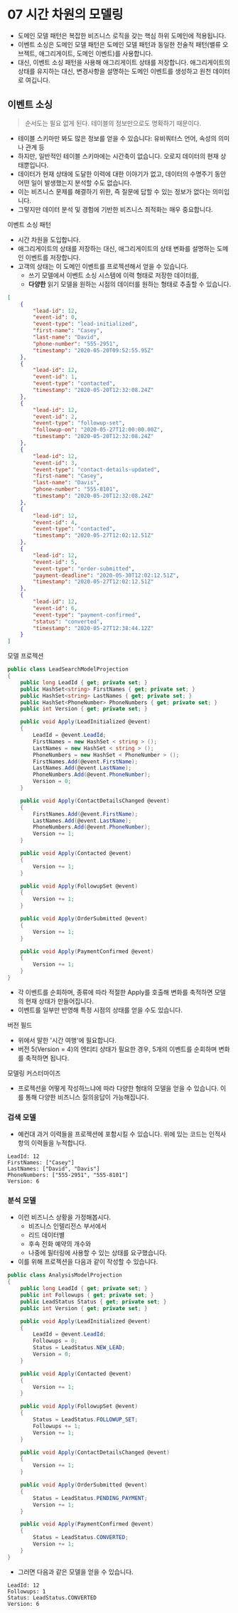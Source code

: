 # 07 시간 차원의 모델링

- 도메인 모델 패턴은 복잡한 비즈니스 로직을 갖는 핵심 하위 도메인에 적용됩니다.
- 이벤트 소싱은 도메인 모델 패턴은 도메인 모델 패턴과 동일한 전술적 패턴(밸류 오브젝트, 애그리게이트, 도메인 이벤트)를 사용합니다.
- 대신, 이벤트 소싱 패턴을 사용해 애그리게이트 상태를 저장합니다. 애그리게이트의 상태를 유지하는 대신, 변경사항을 설명하는 도메인 이벤트를 생성하고 원천 데이터로 여깁니다.

## 이벤트 소싱

> 순서도는 필요 없게 된다. 테이블의 정보만으로도 명확하기 때문이다.

- 테이블 스키마만 봐도 많은 정보를 얻을 수 있습니다: 유비쿼터스 언어, 속성의 의미나 관계 등
- 하지만, 일반적인 테이블 스키마에는 시간축이 없습니다. 오로지 데이터의 현재 상태뿐입니다.
- 데이터가 현재 상태에 도달한 이력에 대한 이야기가 없고, 데이터의 수명주기 동안 어떤 일이 발생했는지 분석할 수도 없습니다.
- 이는 비즈니스 문제를 해결하기 위한, 즉 질문에 답할 수 있는 정보가 없다는 의미입니다.
- 그렇지만 데이터 분석 및 경험에 기반한 비즈니스 최적화는 매우 중요합니다.

이벤트 소싱 패턴

- 시간 차원을 도입합니다.
- 애그리게이트의 상태를 저장하는 대신, 애그리게이트의 상태 변화를 설명하는 도메인 이벤트를 저장합니다.
- 고객의 상태는 이 도메인 이벤트를 프로젝션해서 얻을 수 있습니다.
  - 쓰기 모델에서 이벤트 소싱 시스템에 이력 형태로 저장한 데이터를,
  - **다양한** 읽기 모델을 원하는 시점의 데이터를 원하는 형태로 추출할 수 있습니다.

```json
[
    {
        "lead-id": 12,
        "event-id": 0,
        "event-type": "lead-initialized",
        "first-name": "Casey",
        "last-name": "David",
        "phone-number": "555-2951",
        "timestamp": "2020-05-20T09:52:55.95Z"
    },
    {
        "lead-id": 12,
        "event-id": 1,
        "event-type": "contacted",
        "timestamp": "2020-05-20T12:32:08.24Z"
    },
    {
        "lead-id": 12,
        "event-id": 2,
        "event-type": "followup-set",
        "followup-on": "2020-05-27T12:00:00.00Z",
        "timestamp": "2020-05-20T12:32:08.24Z"
    },
    {
        "lead-id": 12,
        "event-id": 3,
        "event-type": "contact-details-updated",
        "first-name": "Casey",
        "last-name": "Davis",
        "phone-number": "555-8101",
        "timestamp": "2020-05-20T12:32:08.24Z"
    },
    {
        "lead-id": 12,
        "event-id": 4,
        "event-type": "contacted",
        "timestamp": "2020-05-27T12:02:12.51Z"
    },
    {
        "lead-id": 12,
        "event-id": 5,
        "event-type": "order-submitted",
        "payment-deadline": "2020-05-30T12:02:12.51Z",
        "timestamp": "2020-05-27T12:02:12.51Z"
    },
    {
        "lead-id": 12,
        "event-id": 6,
        "event-type": "payment-confirmed",
        "status": "converted",
        "timestamp": "2020-05-27T12:38:44.12Z"
    }
]
```

모델 프로젝션

```csharp
public class LeadSearchModelProjection
{
    public long LeadId { get; private set; }
    public HashSet<string> FirstNames { get; private set; }
    public HashSet<string> LastNames { get; private set; }
    public HashSet<PhoneNumber> PhoneNumbers { get; private set; }
    public int Version { get; private set; }

    public void Apply(LeadInitialized @event)
    {
        LeadId = @event.LeadId;
        FirstNames = new HashSet < string > ();
        LastNames = new HashSet < string > ();
        PhoneNumbers = new HashSet < PhoneNumber > ();
        FirstNames.Add(@event.FirstName);
        LastNames.Add(@event.LastName);
        PhoneNumbers.Add(@event.PhoneNumber);
        Version = 0;
    }

    public void Apply(ContactDetailsChanged @event)
    {
        FirstNames.Add(@event.FirstName);
        LastNames.Add(@event.LastName);
        PhoneNumbers.Add(@event.PhoneNumber);
        Version += 1;
    }

    public void Apply(Contacted @event)
    {
        Version += 1;
    }

    public void Apply(FollowupSet @event)
    {
        Version += 1;
    }

    public void Apply(OrderSubmitted @event)
    {
        Version += 1;
    }

    public void Apply(PaymentConfirmed @event)
    {
        Version += 1;
    }
}
```

- 각 이벤트를 순회하며, 종류에 따라 적절한 Apply를 호출해 변화를 축적하면 모델의 현재 상태가 만들어집니다.
- 이벤트를 일부만 반영해 특정 시점의 상태를 얻을 수도 있습니다.

버전 필드

- 위에서 말한 '시간 여행'에 필요합니다.
- 버전 5(Version = 4)의 엔티티 상태가 필요한 경우, 5개의 이벤트를 순회하며 변화를 축적하면 됩니다.

모델링 커스터마이즈

- 프로젝션을 어떻게 작성하느냐에 따라 다양한 형태의 모델을 얻을 수 있습니다. 이를 통해 다양한 비즈니스 질의응답이 가능해집니다.

### 검색 모델

- 예컨대 과거 이력들을 프로젝션에 포함시킬 수 있습니다. 위에 있는 코드는 인적사항의 이력들을 누적합니다.

```text
LeadId: 12
FirstNames: ["Casey"]
LastNames: ["David", "Davis"]
PhoneNumbers: ["555-2951", "555-8101"]
Version: 6
```

### 분석 모델

- 이런 비즈니스 상황을 가정해봅시다.
  - 비즈니스 인텔리전스 부서에서
  - 리드 데이터별
  - 후속 전화 예약의 개수와
  - 나중에 필터링에 사용할 수 있는 상태를 요구했습니다.
- 이를 위해 프로젝션을 다음과 같이 작성할 수 있습니다.

```csharp
public class AnalysisModelProjection
{
    public long LeadId { get; private set; }
    public int Followups { get; private set; }
    public LeadStatus Status { get; private set; }
    public int Version { get; private set; }

    public void Apply(LeadInitialized @event)
    {
        LeadId = @event.LeadId;
        Followups = 0;
        Status = LeadStatus.NEW_LEAD;
        Version = 0;
    }

    public void Apply(Contacted @event)
    {
        Version += 1;
    }

    public void Apply(FollowupSet @event)
    {
        Status = LeadStatus.FOLLOWUP_SET;
        Followups += 1;
        Version += 1;
    }

    public void Apply(ContactDetailsChanged @event)
    {
        Version += 1;
    }

    public void Apply(OrderSubmitted @event)
    {
        Status = LeadStatus.PENDING_PAYMENT;
        Version += 1;
    }

    public void Apply(PaymentConfirmed @event)
    {
        Status = LeadStatus.CONVERTED;
        Version += 1;
    }
}
```

- 그러면 다음과 같은 모델을 얻을 수 있습니다.

```text
LeadId: 12
Followups: 1
Status: LeadStatus.CONVERTED
Version: 6
```
